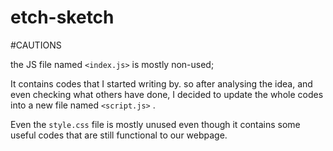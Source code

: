 # etch-sketch

 #CAUTIONS

the JS file named `<index.js>` is mostly non-used; 

It contains codes that I started writing by. 
so after analysing the idea, and even checking what others have done,
 I decided to update the whole codes into a new file named `<script.js>` .
 
Even the `style.css` file is mostly unused even though it contains some useful codes
that  are still functional to our webpage.